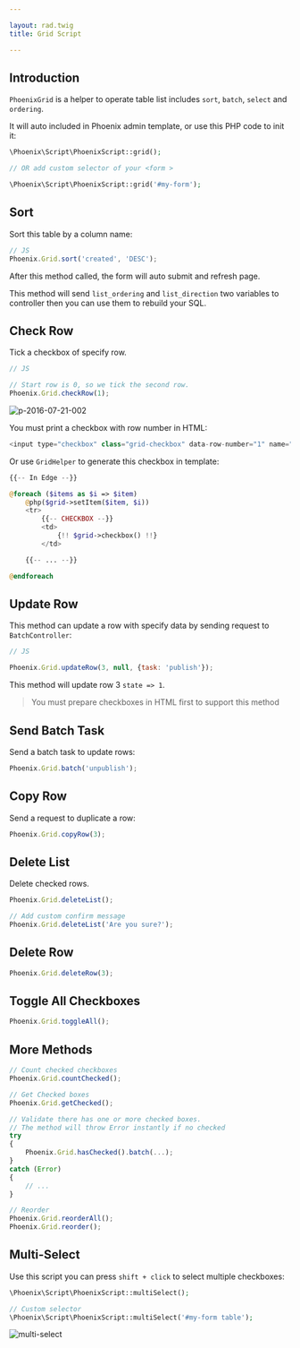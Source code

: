 ```yaml
---

layout: rad.twig
title: Grid Script

---
```


## Introduction

`PhoenixGrid` is a helper to operate table list includes `sort`, `batch`, `select` and `ordering`.

It will auto included in Phoenix admin template, or use this PHP code to init it:

``` php
\Phoenix\Script\PhoenixScript::grid();

// OR add custom selector of your <form >

\Phoenix\Script\PhoenixScript::grid('#my-form');
```

## Sort

Sort this table by a column name:

```js
// JS
Phoenix.Grid.sort('created', 'DESC');
```

After this method called, the form will auto submit and refresh page.

This method will send `list_ordering` and `list_direction` two variables to controller then you can use them to rebuild your SQL.

## Check Row

Tick a checkbox of specify row.

```js
// JS

// Start row is 0, so we tick the second row.
Phoenix.Grid.checkRow(1);
```

![p-2016-07-21-002](https://cloud.githubusercontent.com/assets/1639206/17011424/9e8f52f8-4f40-11e6-8fe5-7e8e95d78f06.jpg)

You must print a checkbox with row number in HTML:

``` php
<input type="checkbox" class="grid-checkbox" data-row-number="1" name="id[]" value="2">
```

Or use `GridHelper` to generate this checkbox in template:

``` php
{{-- In Edge --}}

@foreach ($items as $i => $item)
    @php($grid->setItem($item, $i))
    <tr>
        {{-- CHECKBOX --}}
        <td>
            {!! $grid->checkbox() !!}
        </td>

    {{-- ... --}}

@endforeach
```

## Update Row

This method can update a row with specify data by sending request to `BatchController`:

```js
// JS

Phoenix.Grid.updateRow(3, null, {task: 'publish'});
```

This method will update row 3 `state => 1`.

> You must prepare checkboxes in HTML first to support this method

## Send Batch Task

Send a batch task to update rows:

```js
Phoenix.Grid.batch('unpublish');
```

## Copy Row

Send a request to duplicate a row:

```js
Phoenix.Grid.copyRow(3);
```

## Delete List

Delete checked rows.

```js
Phoenix.Grid.deleteList();

// Add custom confirm message
Phoenix.Grid.deleteList('Are you sure?');
```

## Delete Row

```js
Phoenix.Grid.deleteRow(3);
```

## Toggle All Checkboxes

```js
Phoenix.Grid.toggleAll();
```

## More Methods

```js
// Count checked checkboxes
Phoenix.Grid.countChecked();

// Get Checked boxes
Phoenix.Grid.getChecked();

// Validate there has one or more checked boxes.
// The method will throw Error instantly if no checked
try
{
    Phoenix.Grid.hasChecked().batch(...);
}
catch (Error)
{
    // ...
}

// Reorder
Phoenix.Grid.reorderAll();
Phoenix.Grid.reorder();
```

## Multi-Select

Use this script you can press `shift + click` to select multiple checkboxes:

``` php
\Phoenix\Script\PhoenixScript::multiSelect();

// Custom selector
\Phoenix\Script\PhoenixScript::multiSelect('#my-form table');
```

![multi-select](https://cloud.githubusercontent.com/assets/1639206/17023918/6391d444-4f88-11e6-9822-d23b771e6d59.gif)


